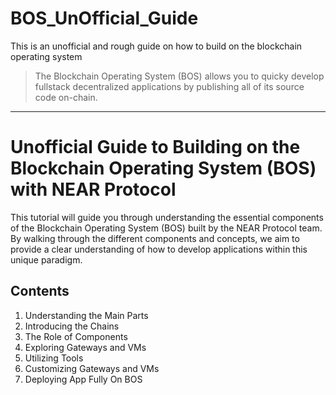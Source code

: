 # BOS_UnOfficial_Guide
This is an unofficial and rough guide on how to build on the blockchain operating system

> The Blockchain Operating System (BOS) allows you to quicky develop fullstack decentralized applications by publishing all of its source code on-chain.

---

# Unofficial Guide to Building on the Blockchain Operating System (BOS) with NEAR Protocol

This tutorial will guide you through understanding the essential components of the Blockchain Operating System (BOS) built by the NEAR Protocol team. By walking through the different components and concepts, we aim to provide a clear understanding of how to develop applications within this unique paradigm.

## Contents

1. Understanding the Main Parts
2. Introducing the Chains
3. The Role of Components
4. Exploring Gateways and VMs
5. Utilizing Tools
6. Customizing Gateways and VMs
7. Deploying App Fully On BOS
